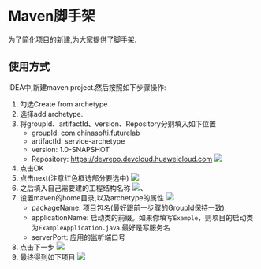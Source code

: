 # Maven脚手架

为了简化项目的新建,为大家提供了脚手架.

## 使用方式

IDEA中,新建maven project.然后按照如下步骤操作:

1. 勾选Create from archetype
2. 选择add archetype.
3. 将groupId、artifactId、version、Repository分别填入如下位置
    - groupId: com.chinasofti.futurelab
    - artifactId: service-archetype
    - version: 1.0-SNAPSHOT
    - Repository: https://devrepo.devcloud.huaweicloud.com
    ![](http://ww4.sinaimg.cn/large/006tNc79gy1g4tmccynhpj30rl0j6dl6.jpg)
1. 点击OK
1. 点击next(注意红色框选部分要选中)
    ![](http://ww3.sinaimg.cn/large/006tNc79gy1g4tmd1zrv2j30rp0j9dk3.jpg)
1. 之后填入自己需要建的工程结构名称
    ![](http://ww4.sinaimg.cn/large/006tNc79gy1g4tme69ypij30rk0j5mxx.jpg)、
1. 设置maven的home目录,以及archetype的属性
    ![](http://ww1.sinaimg.cn/large/006tNc79gy1g4tmfz0llgj30rs0j7tav.jpg)
    - packageName: 项目包名(最好跟前一步骤的GroupId保持一致)
    - applicationName: 启动类的前缀。如果你填写`Example`，则项目的启动类为`ExampleApplication.java`.最好是写服务名
    - serverPort: 应用的监听端口号
1. 点击下一步
    ![](http://ww1.sinaimg.cn/large/006tNc79gy1g4tmgdfpwkj30ro0j8752.jpg)
1. 最终得到如下项目
    ![](http://ww4.sinaimg.cn/large/006tNc79gy1g4tnmqaxagj30o20z2gpn.jpg)
    